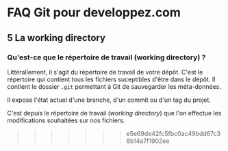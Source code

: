# FAQ Git pour developpez.com

## 5 La working directory

### Qu'est-ce que le répertoire de travail (working directory) ?

Littérallement, il s'agit du répertoire de travail de votre dépôt. C'est
le répertoire qui contient tous les fichiers suceptibles d'être dans le dépôt.
Il contient le dossier `.git` permettant à Git de sauvegarder les méta-données.

Il expose l'état actuel d'une branche, d'un commit ou d'un tag du projet.

C'est depuis le répertoire de travail (*working directory*) que l'on effectue les modifications souhaitées sur nos fichiers.
>>>>>>> e5e69de42fc5fbc0ac49bdd67c38b14a7f1902ee
